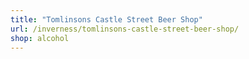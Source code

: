 ```yaml
---
title: "Tomlinsons Castle Street Beer Shop"
url: /inverness/tomlinsons-castle-street-beer-shop/
shop: alcohol
---
```

